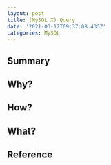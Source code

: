 ```yaml
---
layout: post
title: (MySQL X) Query
date: '2021-03-12T09:37:08.433Z'
categories: MySQL
---
```


## Summary

## Why?

## How?

## What?

## Reference
